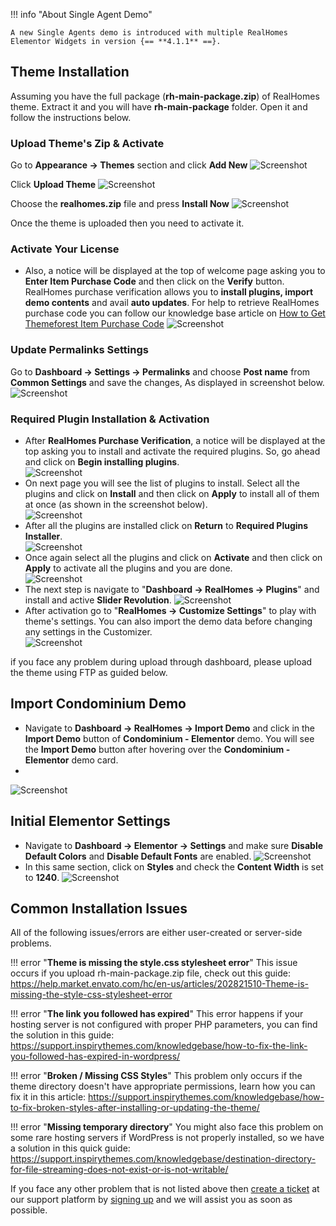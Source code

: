 

!!! info "About Single Agent Demo"

    A new Single Agents demo is introduced with multiple RealHomes Elementor Widgets in version {== **4.1.1** ==}.

## Theme Installation

Assuming you have the full package (**rh-main-package.zip**) of RealHomes theme. Extract it and you will have **rh-main-package** folder. Open it and follow the instructions below.

### **Upload Theme's Zip & Activate**

Go to **Appearance → Themes** section and click **Add New**
![Screenshot](images/installation/add-new.png)

Click **Upload Theme**
![Screenshot](images/installation/upload-theme.png)

Choose the **realhomes.zip** file and press **Install Now**
![Screenshot](images/installation/realhomes-zip.png)

Once the theme is uploaded then you need to activate it.

### **Activate Your License**

- Also, a notice will be displayed at the top of welcome page asking you to **Enter Item Purchase Code** and then click on the **Verify** button. RealHomes purchase verification allows you to **install plugins, import demo contents** and avail **auto updates**. For help to retrieve RealHomes purchase code you can follow our knowledge base article on [How to Get Themeforest Item Purchase Code](https://support.inspirythemes.com/knowledgebase/how-to-get-themeforest-item-purchase-code/) 
![Screenshot](images/installation/purchase-verification.png)

### **Update Permalinks Settings**

Go to **Dashboard → Settings → Permalinks** and choose **Post name** from **Common Settings** and save the changes, As displayed in screenshot below.
![Screenshot](images/import-demo/permalinks.png)

### **Required Plugin Installation & Activation**

- After **RealHomes Purchase Verification**, a notice will be displayed at the top asking you to install and activate the required plugins. So, go ahead and click on **Begin installing plugins**.<br>
![Screenshot](images/installation/begin-plugin-installation.png)
- On next page you will see the list of plugins to install. Select all the plugins and click on **Install** and then click on **Apply** to install all of them at once (as shown in the screenshot below). </br>
![Screenshot](images/installation/install-plugins.png)
- After all the plugins are installed click on **Return** to **Required Plugins Installer**. <br>
![Screenshot](images/installation/return-to-install.png)
- Once again select all the plugins and click on **Activate** and then click on **Apply** to activate all the plugins and you are done. <br>
![Screenshot](images/installation/activate-plugins.png)
- The next step is navigate to "**Dashboard → RealHomes → Plugins**" and install and active **Slider Revolution**.
![Screenshot](images/installation/slider-revolution-installation.gif)
- After activation go to "**RealHomes → Customize Settings**" to play with theme's settings. You can also import the demo data before changing any settings in the Customizer.<br>
![Screenshot](images/installation/customize.png)

if you face any problem during upload through dashboard, please upload the theme using FTP as guided below.

## **Import Condominium Demo**

- Navigate to **Dashboard → RealHomes → Import Demo** and click in the **Import Demo** button of **Condominium - Elementor** demo. You will see the **Import Demo** button after hovering over the **Condominium - Elementor** demo card.
- 
![Screenshot](images/condominium/condominium-demo-import.png)

## **Initial Elementor Settings**

- Navigate to **Dashboard → Elementor → Settings** and make sure **Disable Default Colors** and **Disable Default Fonts** are enabled.
![Screenshot](images/elementor/disable-default-colors-fonts-elementor.png)
- In this same section, click on **Styles** and check the **Content Width** is set to **1240**.
![Screenshot](images/elementor/content-width-1240-elementor.png)

## **Common Installation Issues**

All of the following issues/errors are either user-created or server-side problems.

!!! error "**Theme is missing the style.css stylesheet error**"
    This issue occurs if you upload rh-main-package.zip file, check out this guide: https://help.market.envato.com/hc/en-us/articles/202821510-Theme-is-missing-the-style-css-stylesheet-error

!!! error "**The link you followed has expired**"
    This error happens if your hosting server is not configured with proper PHP parameters, you can find the solution in this guide: https://support.inspirythemes.com/knowledgebase/how-to-fix-the-link-you-followed-has-expired-in-wordpress/

!!! error "**Broken / Missing CSS Styles**"
    This problem only occurs if the theme directory doesn't have appropriate permissions, learn how you can fix it in this article: https://support.inspirythemes.com/knowledgebase/how-to-fix-broken-styles-after-installing-or-updating-the-theme/

!!! error "**Missing temporary directory**"
    You might also face this problem on some rare hosting servers if WordPress is not properly installed, so we have a solution in this quick guide: https://support.inspirythemes.com/knowledgebase/destination-directory-for-file-streaming-does-not-exist-or-is-not-writable/

If you face any other problem that is not listed above then [create a ticket](https://support.inspirythemes.com/ask-question/) at our support platform by [signing up](https://support.inspirythemes.com/login-register/) and we will assist you as soon as possible.
